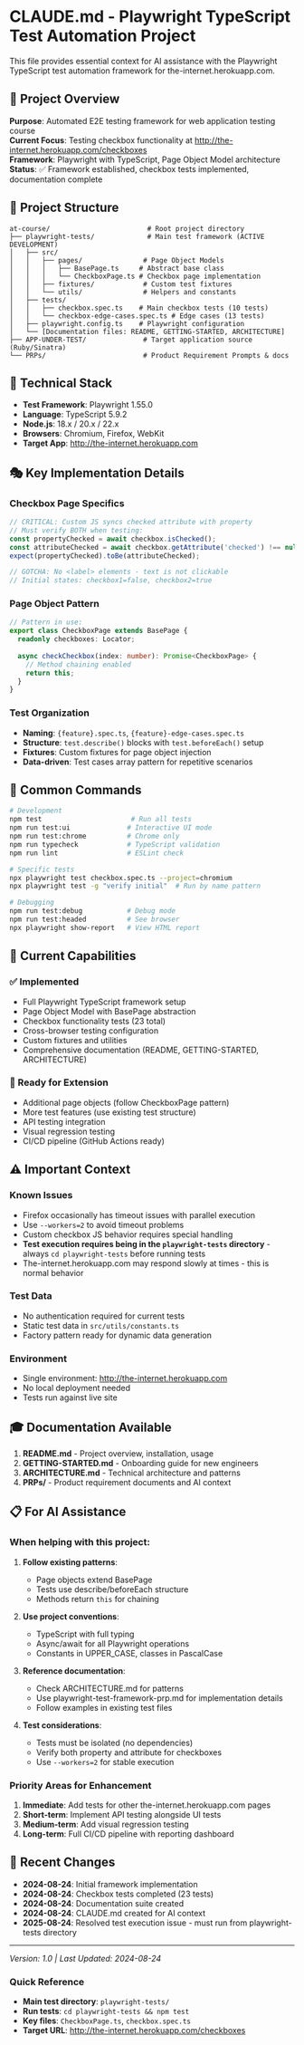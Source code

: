# CLAUDE.md - Playwright TypeScript Test Automation Project

This file provides essential context for AI assistance with the Playwright TypeScript test automation framework for the-internet.herokuapp.com.

## 🎯 Project Overview

**Purpose**: Automated E2E testing framework for web application testing course  
**Current Focus**: Testing checkbox functionality at http://the-internet.herokuapp.com/checkboxes  
**Framework**: Playwright with TypeScript, Page Object Model architecture  
**Status**: ✅ Framework established, checkbox tests implemented, documentation complete

## 📁 Project Structure

```
at-course/                        # Root project directory
├── playwright-tests/             # Main test framework (ACTIVE DEVELOPMENT)
│   ├── src/
│   │   ├── pages/               # Page Object Models
│   │   │   ├── BasePage.ts     # Abstract base class
│   │   │   └── CheckboxPage.ts # Checkbox page implementation
│   │   ├── fixtures/            # Custom test fixtures
│   │   └── utils/               # Helpers and constants
│   ├── tests/
│   │   ├── checkbox.spec.ts    # Main checkbox tests (10 tests)
│   │   └── checkbox-edge-cases.spec.ts # Edge cases (13 tests)
│   ├── playwright.config.ts    # Playwright configuration
│   └── [Documentation files: README, GETTING-STARTED, ARCHITECTURE]
├── APP-UNDER-TEST/              # Target application source (Ruby/Sinatra)
└── PRPs/                        # Product Requirement Prompts & docs
```

## 🔧 Technical Stack

- **Test Framework**: Playwright 1.55.0
- **Language**: TypeScript 5.9.2
- **Node.js**: 18.x / 20.x / 22.x
- **Browsers**: Chromium, Firefox, WebKit
- **Target App**: http://the-internet.herokuapp.com

## 🎭 Key Implementation Details

### Checkbox Page Specifics
```typescript
// CRITICAL: Custom JS syncs checked attribute with property
// Must verify BOTH when testing:
const propertyChecked = await checkbox.isChecked();
const attributeChecked = await checkbox.getAttribute('checked') !== null;
expect(propertyChecked).toBe(attributeChecked);

// GOTCHA: No <label> elements - text is not clickable
// Initial states: checkbox1=false, checkbox2=true
```

### Page Object Pattern
```typescript
// Pattern in use:
export class CheckboxPage extends BasePage {
  readonly checkboxes: Locator;
  
  async checkCheckbox(index: number): Promise<CheckboxPage> {
    // Method chaining enabled
    return this;
  }
}
```

### Test Organization
- **Naming**: `{feature}.spec.ts`, `{feature}-edge-cases.spec.ts`
- **Structure**: `test.describe()` blocks with `test.beforeEach()` setup
- **Fixtures**: Custom fixtures for page object injection
- **Data-driven**: Test cases array pattern for repetitive scenarios

## 📝 Common Commands

```bash
# Development
npm test                      # Run all tests
npm run test:ui              # Interactive UI mode
npm run test:chrome          # Chrome only
npm run typecheck            # TypeScript validation
npm run lint                 # ESLint check

# Specific tests
npx playwright test checkbox.spec.ts --project=chromium
npx playwright test -g "verify initial"  # Run by name pattern

# Debugging
npm run test:debug           # Debug mode
npm run test:headed          # See browser
npx playwright show-report   # View HTML report
```

## 🚀 Current Capabilities

### ✅ Implemented
- Full Playwright TypeScript framework setup
- Page Object Model with BasePage abstraction
- Checkbox functionality tests (23 total)
- Cross-browser testing configuration
- Custom fixtures and utilities
- Comprehensive documentation (README, GETTING-STARTED, ARCHITECTURE)

### 🔄 Ready for Extension
- Additional page objects (follow CheckboxPage pattern)
- More test features (use existing test structure)
- API testing integration
- Visual regression testing
- CI/CD pipeline (GitHub Actions ready)

## ⚠️ Important Context

### Known Issues
- Firefox occasionally has timeout issues with parallel execution
- Use `--workers=2` to avoid timeout problems
- Custom checkbox JS behavior requires special handling
- **Test execution requires being in the `playwright-tests` directory** - always `cd playwright-tests` before running tests
- The-internet.herokuapp.com may respond slowly at times - this is normal behavior

### Test Data
- No authentication required for current tests
- Static test data in `src/utils/constants.ts`
- Factory pattern ready for dynamic data generation

### Environment
- Single environment: http://the-internet.herokuapp.com
- No local deployment needed
- Tests run against live site

## 🎓 Documentation Available

1. **README.md** - Project overview, installation, usage
2. **GETTING-STARTED.md** - Onboarding guide for new engineers
3. **ARCHITECTURE.md** - Technical architecture and patterns
4. **PRPs/** - Product requirement documents and AI context

## 📋 For AI Assistance

### When helping with this project:

1. **Follow existing patterns**:
   - Page objects extend BasePage
   - Tests use describe/beforeEach structure
   - Methods return `this` for chaining

2. **Use project conventions**:
   - TypeScript with full typing
   - Async/await for all Playwright operations
   - Constants in UPPER_CASE, classes in PascalCase

3. **Reference documentation**:
   - Check ARCHITECTURE.md for patterns
   - Use playwright-test-framework-prp.md for implementation details
   - Follow examples in existing test files

4. **Test considerations**:
   - Tests must be isolated (no dependencies)
   - Verify both property and attribute for checkboxes
   - Use `--workers=2` for stable execution

### Priority Areas for Enhancement

1. **Immediate**: Add tests for other the-internet.herokuapp.com pages
2. **Short-term**: Implement API testing alongside UI tests
3. **Medium-term**: Add visual regression testing
4. **Long-term**: Full CI/CD pipeline with reporting dashboard

## 🔄 Recent Changes

- **2024-08-24**: Initial framework implementation
- **2024-08-24**: Checkbox tests completed (23 tests)
- **2024-08-24**: Documentation suite created
- **2024-08-24**: CLAUDE.md created for AI context
- **2025-08-24**: Resolved test execution issue - must run from playwright-tests directory

---

*Version: 1.0 | Last Updated: 2024-08-24*

### Quick Reference
- **Main test directory**: `playwright-tests/`
- **Run tests**: `cd playwright-tests && npm test`
- **Key files**: `CheckboxPage.ts`, `checkbox.spec.ts`
- **Target URL**: http://the-internet.herokuapp.com/checkboxes